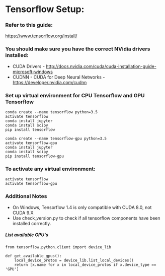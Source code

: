 # Tensorflow Setup:

### Refer to this guide:
https://www.tensorflow.org/install/

### You should make sure you have the correct NVidia drivers installed:
- CUDA Drivers - http://docs.nvidia.com/cuda/cuda-installation-guide-microsoft-windows
- CUDNN - CUDA for Deep Neural Networks - https://developer.nvidia.com/cudnn

### Set up virtual environment for CPU Tensorflow and GPU Tensorflow
```
conda create --name tensorflow python=3.5
activate tensorflow
conda install jupyter
conda install scipy
pip install tensorflow
```

```
conda create --name tensorflow-gpu python=3.5
activate tensorflow-gpu
conda install jupyter
conda install scipy
pip install tensorflow-gpu
```

### To activate any virtual environment:
```
activate tensorflow
activate tensorflow-gpu
```

### Additional Notes
- On Windows, Tensorflow 1.4 is only compatible with CUDA 8.0, not CUDA 9.X
- Use check_version.py to check if all tensorflow components have been installed correctly.


##### List available GPU's
```
from tensorflow.python.client import device_lib

def get_available_gpus():
    local_device_protos = device_lib.list_local_devices()
    return [x.name for x in local_device_protos if x.device_type == 'GPU']
```
